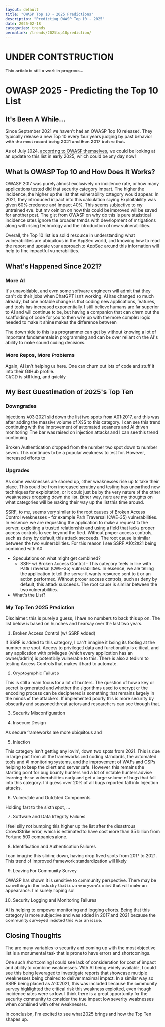 ```yaml
---
layout: default
title: "OWASP Top 10 - 2025 Predictions"
description: "Predicting OWASP Top 10 - 2025"
date: 2025-02-18
categories: trends
permalink: /trends/2025top10prediction/
---
```

# UNDER CONTSTRUCTION

This article is still a work in progress...

# OWASP 2025 - Predicting the Top 10 List
## It's Been A While...

Since September 2021 we haven't had an OWASP Top 10 released.  They typically release a new Top 10 every four years judging by past behavior with the most recent being 2021 and then 2017 before that.

As of July 2024, [according to OWASP themselves](https://www.owasptopten.org/), we could be looking at an update to this list in early 2025, which could be any day now!

## What Is OWASP Top 10 and How Does It Works?

OWASP 2017 was purely almost exclusively on incidence rate, or how many applications tested did that security category impact.  The higher the incidence, the higher up the list that vulnerability category would appear.  In 2021, they introduced impact into this calculation saying Exploitability was given 60% credence and Impact 40%.  This seems subjective to my untrained eye, but my opinion on how this could be improved will be saved for another post.  The gist from OWASP on why do this is pure statistical incidence rates ignore the broader trends with development of mitigations along with rising technology and the introduction of new vulnerabilities.

Overall, the Top 10 list is a solid resource in understanding what vulnerabilities are ubiquitous in the AppSec world, and knowing how to read the report and update your approach to AppSec around this information will help to find impactful vulnerabilities.

## What's Happened Since 2021?
### More AI
It's unavoidable, and even some software engineers will admit that they can't do their jobs when ChatGPT isn't working.  AI has changed so much already, but one notable change is that coding new applications, features, and tools has increased exponentially.  I still believe humans are far superior to AI and will continue to be, but having a companion that can churn out the scaffolding of code for you to then wire up with the more complex logic needed to make it shine makes the difference between 

The down side to this is a programmer can get by without knowing a lot of important fundamentals in programming and can be over reliant on the AI's ability to make sound coding decisions.

### More Repos, More Problems
Again, AI isn't helping us here.  One can churn out lots of code and stuff it into their GitHub profile.  
CI/CD is still king, and quickly

## My Best Guestimation of 2025's Top Ten
### Downgrades
Injections A03:2021 slid down the list two spots from A01:2017, and this was after adding the massive volume of XSS to this category.  I can see this trend continuing with the improvement of automated scanners and AI driven monitoring.  The bar was raised on injection attacks and I can see this trend continuing.

Broken Authentication dropped from the number two spot down to number seven.  This continues to be a popular weakness to test for.  However, increased efforts to 

### Upgrades

As some weaknesses are shored up, other weaknesses rise up to take their place.  This could be from increased scrutiny and testing has unearthed new techniques for exploitation, or it could just be by the very nature of the other weaknesses dropping down the list.  Either way, here are my thoughts on what categories will be making their way up the list this time around.

SSRF, to me, seems very similar to the root causes of Broken Access Control weaknesses - for example Path Traversal (CWE-35) vulnerabilities.  In essence, we are requesting the application to make a request to the server, exploiting a trusted relationship and using a field that lacks proper access controls to see beyond the field.  Without proper access controls, such as deny by default, this attack succeeds.  The root cause is similar between the two vulnerabilities.  For this reason I see SSRF A10:2021 being combined with A0

+ Speculations on what might get combined?
  - SSRF w/ Broken Access Control - This category feels in line with Path Traversal (CWE-35) vulnerabilities.  In essence, we are telling the application to tell the server it wants resource sent to it or an action performed.  Without proper access controls, such as deny by default, this attack succeeds.  The root cause is similar between the two vulnerabilities.
+ What's the List?

### My Top Ten 2025 Prediction

Disclaimer: this is purely a guess, I have no numbers to back this up on.  The list below is based on hunches and hearsay over the last two years.

1. Broken Access Control (w/ SSRF Added)

  If SSRF is added to this category, I can't imagine it losing its footing at the number one spot. Access to privileged data and functionality is critical, and any application with privileges (which every application has an owner/admin) is potentially vulnerable to this. There is also a tedium to testing Access Controls that makes it hard to automate.
  
2. Cryptographic Failures

  This is still a main focus for a lot of hunters.  The question of how a key or secret is generated and whether the algorithms used to encrypt or the encoding process can be deciphered is something that remains largely in the minds of the attackers.  If implemented poorly this is more security by obscurity and seasoned threat actors and researchers can see through that.
  
3. Security Misconfiguration

  
4. Insecure Design

  As secure frameworks are more ubiquitous and 
  
5. Injection

  This category isn't getting any lovin', down two spots from 2021.  This is due in large part from all the frameworks and coding standards, the automated tools and AI monitoring systems, and the improvement of WAFs and CSPs helping to keep the client and server safe.  However, this remains the starting point for bug bounty hunters and a lot of notable hunters advise learning these vulnerabilities early and get a large volume of bugs that fall into this category.  I'd guess over 20% of all bugs reported fall into Injection attacks.
  
6. Vulnerable and Outdated Components

  Holding fast to the sixth spot, ...
  
7. Software and Data Integrity Failures

  I feel silly not bumping this higher up the list after the disastrous CrowdStrike error, which is estimated to have cost more than $5 billion from Fortune 500 companies alone.  
  
8. Identification and Authentication Failures

  I can imagine this sliding down, having drop fived spots from 2017 to 2021.  This trend of improved framework standardization will likely 
  
9. Leaving For Community Survey

  OWASP has shown it is sensitive to community perspective.  There may be something in the industry that is on everyone's mind that will make an appearance.  I'm surely hoping so!
  
10. Security Logging and Monitoring Failures

  AI is helping to empower monitoring and logging efforts.  Being that this category is more subjective and was added in 2017 and 2021 because the community surveyed insisted this was an issue.  

## Closing Thoughts

The are many variables to security and coming up with the most objective list is a monumental task that is prone to have errors and shortcomings.

One such shortcoming I could see lack of consideration for cost of impact and ability to combine weaknesses.  With AI being widely available, I could see this being leveraged to investigate reports that showcase multiple weaknesses being chained to deliver maximal impact.  In a similar way so SSRF being placed as A10:2021, this was included because the community survey highlighted the critical risk this weakness exploited, even though incidence rates were so low.  I think there is a great opportunity for the security community to consider the true impact low severity weaknesses when combined with other weaknesses.

In conclusion, I'm excited to see what 2025 brings and how the Top Ten shapes up.  
